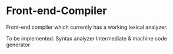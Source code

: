 # Front-end-Compiler
 Front-end compiler which currently has a working lexical analyzer. 
 
 To be implemented:
 Syntax analyzer
 Intermediate & machine code generator
